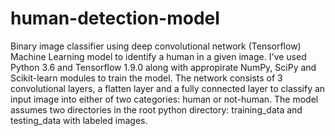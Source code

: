 # human-detection-model
Binary image classifier using deep convolutional network (Tensorflow)
Machine Learning model to identify a human in a given image. I've used Python 3.6 and Tensorflow 1.9.0 along with appropirate NumPy, SciPy and Scikit-learn modules to train the model. The network consists of 3 convolutional layers, a flatten layer and a fully connected layer to classify an input image into either of two categories: human or not-human.
The model assumes two directories in the root python directory: training_data and testing_data with labeled images.
